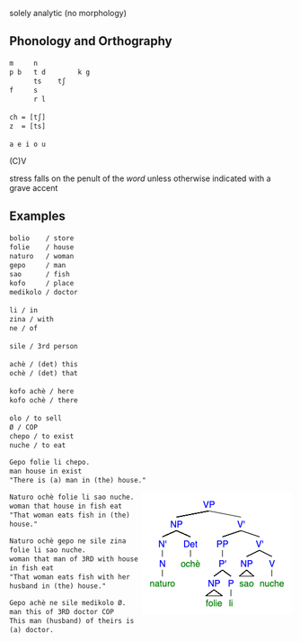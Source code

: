 solely analytic (no morphology)

## Phonology and Orthography
```
m     n
p b   t d        k g
      ts    tʃ
f     s
      r l

ch = [tʃ]
z  = [ts]

a e i o u
```

(C)V

stress falls on the penult of the *word* unless otherwise indicated with a grave accent

## Examples
```
bolio    / store
folie    / house
naturo   / woman
gepo     / man
sao      / fish
kofo     / place
medikolo / doctor

li / in
zina / with
ne / of

sile / 3rd person

achè / (det) this
ochè / (det) that

kofo achè / here
kofo ochè / there

olo / to sell
Ø / COP
chepo / to exist
nuche / to eat
```

```
Gepo folie li chepo.
man house in exist
"There is (a) man in (the) house."
```

<img align="right" src="fish_eat.png">

```
Naturo ochè folie li sao nuche.
woman that house in fish eat
"That woman eats fish in (the) house."
```

```
Naturo ochè gepo ne sile zina folie li sao nuche.
woman that man of 3RD with house in fish eat
"That woman eats fish with her husband in (the) house."
```

```
Gepo achè ne sile medikolo Ø.
man this of 3RD doctor COP
This man (husband) of theirs is (a) doctor.
```
